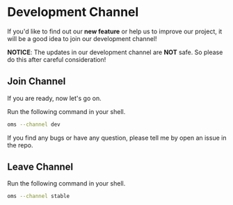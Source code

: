 # Development Channel

If you'd like to find out our **new feature** or help us to improve our project, it will be a good idea to join our development channel!

**NOTICE**: The updates in our development channel are **NOT** safe. So please do this after careful consideration!

## Join Channel

If you are ready, now let's go on.

Run the following command in your shell.

```bash
oms --channel dev
```

If you find any bugs or have any question, please tell me by open an issue in the repo.

## Leave Channel

Run the following command in your shell.

```bash
oms --channel stable
```
